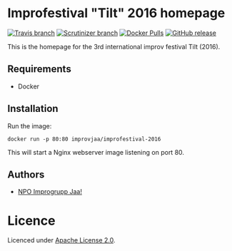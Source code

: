 # Improfestival "Tilt" 2016 homepage

[![Travis branch](https://img.shields.io/travis/improv-jaa/improfestival-2016/develop.svg?maxAge=2592000)](https://travis-ci.org/improv-jaa/improfestival-2016)
[![Scrutinizer branch](https://img.shields.io/scrutinizer/coverage/g/improv-jaa/improfestival-2016/develop.svg?maxAge=2592000)](https://scrutinizer-ci.com/g/improv-jaa/improfestival-2016/)
[![Docker Pulls](https://img.shields.io/docker/pulls/improvjaa/improfestival-2016.svg?maxAge=2592000)](https://hub.docker.com/r/improvjaa/improfestival-2016/)
[![GitHub release](https://img.shields.io/github/release/improv-jaa/improfestival-2016.svg?maxAge=2592000)](https://github.com/improv-jaa/improfestival-2016/releases)

This is the homepage for the 3rd international improv festival Tilt (2016).

## Requirements

* Docker

## Installation

Run the image:

```
docker run -p 80:80 improvjaa/improfestival-2016
```

This will start a Nginx webserver image listening on port 80.

## Authors

* [NPO Improgrupp Jaa!](http://jaa.ee)

# Licence

Licenced under [Apache License 2.0](http://choosealicense.com/licenses/apache-2.0).